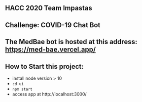 ## HACC 2020 Team Impastas

## Challenge: COVID-19 Chat Bot

## The MedBae bot is hosted at this address: https://med-bae.vercel.app/

## How to Start this project:
- install node version > 10
- `cd ui`
- `npm start`
- access app at http://localhost:3000/


